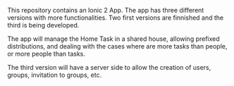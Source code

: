 
This repository contains an Ionic 2 App. The app has three different versions with more functionalities. Two first versions are finnished and the third is being developed.

The app will manage the Home Task in a shared house, allowing prefixed distributions, and dealing with the cases where are more tasks than people, or more people than tasks.

The third version will have a server side to allow the creation of users, groups, invitation to groups, etc.
